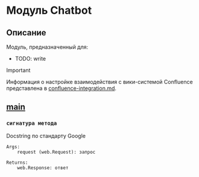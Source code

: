 # Модуль Chatbot

## Описание
Модуль, предназначенный для:
 * TODO: write

> [!IMPORTANT]
> Информация о настройке взаимодействия с вики-системой Confluence представлена в [confluence-integration.md](confluence-integration.md).

## [main](../chatbot/main.py)

### `сигнатура метода`
Docstring по стандарту Google

    Args:
        request (web.Request): запрос

    Returns:
        web.Response: ответ
